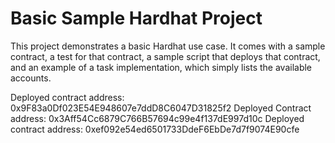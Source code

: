 # Basic Sample Hardhat Project

This project demonstrates a basic Hardhat use case. It comes with a sample contract, a test for that contract, a sample script that deploys that contract, and an example of a task implementation, which simply lists the available accounts.


Deployed contract address:  0x9F83a0Df023E54E948607e7ddD8C6047D31825f2
Deployed Contract address:  0x3Aff54Cc6879C766B57694c99e4f137dE997d10c
Deployed contract address:  0xef092e54ed6501733DdeF6EbDe7d7f9074E90cfe